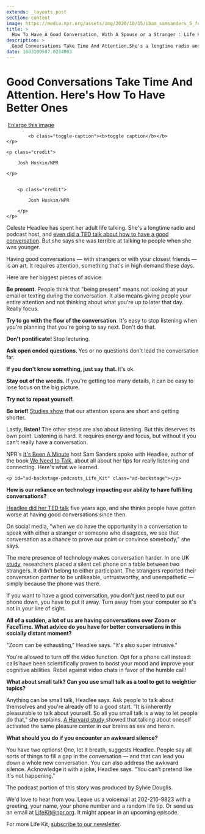 ```yaml
--- 
extends: _layouts.post 
section: content 
image: https://media.npr.org/assets/img/2020/10/15/ibam_samsanders_5_full_wide-56d03b42179eac6bad6576a6715c8ceb4dd16644.jpg?s=1400 
title: > 
  How To Have A Good Conversation, With A Spouse or a Stranger : Life Kit : NPR 
description: > 
  Good Conversations Take Time And Attention.She's a longtime radio and podcast host, and even did a TED talk about how to have a good conversation.Having good conversations — with strangers or with your closest friends — is an art.If you want to have a good conversation, you don't just need to put our phone down, you have to put it away.Anything can be small talk, Headlee says. 
date: 1603100507.0234003 
--- 
```

<div><p class="storytitle">
      <h1>Good Conversations Take Time And Attention. Here's How To Have Better Ones </h1>
   
   
   
</p><img src="https://media.npr.org/assets/img/2020/10/15/ibam_samsanders_5_full-1a6c9d2b1f52970eee8aa40155ede65e4384c820-s1100-c15.jpg" class="img lazyOnLoad" alt="">
        <a class="enlargelink" href="https://media.npr.org/assets/img/2020/10/15/ibam_samsanders_5_full-1a6c9d2b1f52970eee8aa40155ede65e4384c820-s1200.jpg">Enlarge this image</a>
        <p class="caption-wrap">
         


            <b class="toggle-caption"><b>toggle caption</b></b>
    </p>

    <p class="credit">
        
        Josh Huskin/NPR
        
    </p>
<img alt="">
    <p class="image_data">
         
        <p class="credit">
            
            Josh Huskin/NPR
            
        </p>
    </p>
<p>Celeste Headlee has spent her adult life talking. She's a longtime radio and podcast host, and <a href="https://www.ted.com/talks/celeste_headlee_10_ways_to_have_a_better_conversation?language=en">even did a TED talk about how to have a good conversation</a>. But she says she was terrible at talking to people when she was younger. </p>   <p>Having good conversations &#8212; with strangers or with your closest friends &#8212; is an art. It requires attention, something that's in high demand these days. </p>   <p>Here are her biggest pieces of advice:</p>   <p><strong>Be present</strong>. People think that "being present" means not looking at your email or texting during the conversation. It also means giving people your entire attention and not thinking about what you're up to later that day. Really focus.</p>   <p><strong>Try to go with the flow of the conversation</strong>. It's easy to stop listening when you're planning that you're going to say next. Don't do that.</p>   <p><strong>Don't pontificate! </strong>Stop lecturing.</p>   <p><strong>Ask open ended questions. </strong>Yes or no questions don't lead the conversation far. </p>   <p><strong>If you don't know something, just say that. </strong>It's ok. </p>   <p><strong>Stay out of the weeds.</strong> If you're getting too many details, it can be easy to lose focus on the big picture. </p>   <p><strong>Try not to repeat yourself. </strong></p>   <p><strong>Be brief! </strong><a href="https://time.com/3858309/attention-spans-goldfish/">Studies show</a> that our attention spans are short and getting shorter. </p>   <p>Lastly, <strong>listen!</strong> The other steps are also about listening. But this deserves its own point. Listening is hard. It requires energy and focus, but without it you can't really have a conversation. </p>   <p>NPR's <a href="https://www.npr.org/podcasts/510317/its-been-a-minute-with-sam-sanders">It's Been A Minute</a> host Sam Sanders spoke with Headlee, author of the book <a href="https://celesteheadlee.com/we-need-to-talk/">We Need to Talk</a>, about all about her tips for really listening and connecting. Here's what we learned.</p>   
    

    <p id="ad-backstage-podcasts_Life_Kit" class="ad-backstage"></p>

   <p><strong>How is our reliance on technology impacting our ability to have fulfilling conversations?</strong></p>   <p><a href="https://www.ted.com/talks/celeste_headlee_10_ways_to_have_a_better_conversation?language=en">Headlee did her TED talk</a> five years ago, and she thinks people have gotten worse at having good conversations since then. </p>   <p>On social media, "when we do have the opportunity in a conversation to speak with either a stranger or someone who disagrees, we see that conversation as a chance to prove our point or convince somebody," she says. </p>   <p>The mere presence of technology makes conversation harder. In one UK<a href="https://journals.sagepub.com/doi/abs/10.1177/0013916514539755"> study</a>, researchers placed a silent cell phone on a table between two strangers. It didn't belong to either participant. The strangers reported their conversation partner to be unlikeable, untrustworthy, and unempathetic &#8212; simply because the phone was there. </p>   <p>If you want to have a good conversation, you don't just need to put our phone down, you have to put it away. Turn away from your computer so it's not in your line of sight. </p>   <p><strong>All of a sudden, a lot of us are having conversations over Zoom or FaceTime. What advice do you have for better conversations in this socially distant moment?</strong></p>   <p> "Zoom can be exhausting," Headlee says. "It's also super intrusive." </p>   <p>You're allowed to turn off the video function. Opt for a phone call instead: calls have been scientifically proven to boost your mood and improve your cognitive abilities. Rebel against video chats in favor of the humble call!</p>   <p><strong>What about small talk? Can you use small talk as a tool to get to weightier topics?</strong></p>   <p>Anything can be small talk, Headlee says. Ask people to talk about themselves and you're already off to a good start. "It is inherently pleasurable to talk about yourself. So all you small talk is a way to let people do that," she explains. <a href="https://www.pnas.org/content/early/2012/05/01/1202129109">A Harvard study </a>showed that talking about oneself activated the same pleasure center in our brains as sex and heroin. </p>   <p><strong>What should you do if you encounter an awkward silence?</strong></p>   <p>You have two options! One, let it breath, suggests Headlee. People say all sorts of things to fill a gap in the conversation &#8212; and that can lead you down a whole new conversation. You can also address the awkward silence. Acknowledge it with a joke, Headlee says. "You can't pretend like it's not happening."</p>   <p class="hr"></p>   <p>The podcast portion of this story was produced by Sylvie Douglis.</p>   <p>We'd love to hear from you. Leave us a voicemail at 202-216-9823 with a greeting, your name, your phone number and a random life tip. Or send us an email at <a href="mailto:LifeKit@npr.org">LifeKit@npr.org</a>. It might appear in an upcoming episode.</p>   <p>For more Life Kit, <a href="https://www.npr.org/newsletter/life-kit">subscribe to our newsletter</a>.</p>
</div>